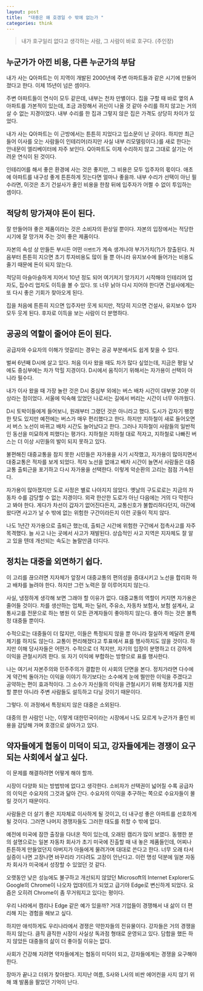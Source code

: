 ```yaml
---
layout: post
title:  "대중은 왜 호갱일 수 밖에 없는가 "
categories: think
---
```


> 내가 호구일리 없다고 생각하는 사람, 그 사람이 바로 호구다. (주인장)

## 누군가가 아낀 비용, 다른 누군가의 부담

내가 사는 Q아파트는 이 지역이 개발된 2000년에 주변 아파트들과 같은 시기에 만들어졌다고 한다. 이제 15년이 넘은 셈이다. 

주변 아파트들이 연식이 모두 같은데, 내부는 천차 만별이다. 집을 구할 때 바로 옆의 A 아파트를 가본적이 있는데, 조금 과장해서 귀신이 나올 것 같아 수리를 하지 않고는 거의 살 수 없는 지경이었다. 내부 수리를 한 집과 그렇지 않은 집은 가격도 상당히 차이가 있었다. 

내가 사는 Q아파트는 이 근방에서는 튼튼히 지었다고 입소문이 난 곳이다. 하지만 최근들어 이사를 오는 사람들이 인테리어(라지만 사실 내부 리모델링이다.)를 새로 한다는 안내문이 엘리베이터에 자주 보인다. Q아파트도 이제 수리하지 않고 그대로 살기는 어려운 연식이 된 것이다. 

인테리어를 해서 좋은 환경에 사는 것은 좋지만, 그 비용은 모두 입주자의 몫이다. 애초에 아파트를 내구성 좋게 튼튼하게 짓는다면 얼마나 좋을까. 내부 수리가 선택이 아닌 필수라면, 이것은 초기 건설사가 줄인 비용을 한참 뒤에 입주자가 어쩔 수 없이 투입하는 셈이다.

## 적당히 망가져야 돈이 된다. 

잘 만들어야 좋은 제품이라는 것은 소비자의 환상일 뿐이다. 자본의 입장에서는 적당한 시기에 잘 망가져 주는 것이 좋은 제품이다. 

자본의 속성 상 만들든 부시든 어떤 `이벤트`가 계속 생겨나야 부가가치(?)가 창출된다. 처음부터 튼튼히 지으면 초기 투자비용도 많이 들 뿐 아니라 유지보수에 들어가는 비용도 줄기 때문에 돈이 되지 않는다. 

적당히 아슬아슬하게 지어서 10년 정도 되어 여기저기 망가지기 시작해야 인테리어 업자도, 집수리 업자도 이득을 볼 수 있다. 또 너무 낡아 다시 지어야 한다면 건설사에게는 또 다시 좋은 기회가 찾아오게 된다. 

집을 처음에 튼튼히 지으면 입주자만 웃게 되지만, 적당히 지으면 건설사, 유지보수 업자 모두 웃게 된다. 후자로 이득을 보는 사람이 더 분명하다. 

## 공공의 역할이 줄어야 돈이 된다.

공급자와 수요자의 이해가 엇갈리는 경우는 공공 부분에서도 쉽게 찾을 수 있다.

벌써 6년째 D시에 살고 있다. 처음 이사 왔을 때도 차가 많다 싶었는데, 지금은 평일 낮에도 중심부에는 차가 막힐 지경이다. D시에서 움직이기 위해서는 자가용이 선택이 아니라 필수다. 

내가 이사 왔을 때 가장 놀란 것은 D시 중심부 외에는 버스 배차 시간이 대부분 20분 이상라는 점이었다. 서울에 익숙해 있었던 나로서는 길에서 버리는 시간이 너무 아까웠다. 

D시 토박이들에게 들어보니, 원래부터 그랬던 것은 아니라고 했다. 도시가 갑자기 팽창한 탓도 있지만 예전에는 버스가 매우 편리했다고 한다. 하지만 지하철이 새로 들어오면서 버스 노선이 바뀌고 배차 시간도 늘어났다고 한다. 그러나 지하철이 사람들의 일반적인 동선을 미묘하게 피했다는 평가다. 지하철은 지하철 대로 적자고, 지하철로 나빠진 버스는 더 이상 시민들의 발이 되지 못하고 있다.

불편해진 대중교통을 참지 못한 시민들은 자가용을 사기 시작했고, 자가용이 많아지면서 대중교통은 적자를 보게 되었다. 적자 노선을 없애고 배차 시간이 늘면서 사람들은 대중교통 출퇴근을 포기하고 다시 자가용을 선택한다. 이렇게 악순환의 고리는 점점 가속된다. 

자가용이 많아졌지만 도로 사정은 별로 나아지지 않았다. 옛날의 구도로로는 지금의 자동차 수를 감당할 수 없는 지경이다. 외곽 한산한 도로가 아닌 다음에는 거의 다 막힌다고 봐야 한다. 게다가 차선이 갑자기 없어진다든지, 교통신호가 불합리하다던지, 야간에 왔다면 사고가 날 수 밖에 없는 위험한 구간이라든지 이런 곳들이 적지 않다. 

나도 1년간 자가용으로 출퇴근 했는데, 출퇴근 시간에 위험한 구간에서 접촉사고를 자주 목격했다. 늘 사고 나는 곳에서 사고가 재발된다. 상습적인 사고 지역은 지자체도 잘 알고 있을 텐데 개선되는 속도는 놀랄만큼 더디다. 

## 정치는 대중을 외면하기 쉽다.

이 고리를 끊으려면 지자체가 앞장서 대중교통의 편의성을 증대시키고 노선을 합리화 하고 배차를 늘려야 한다. 하지만 그런 노력은  잘 이루어지지 않는다. 

사실, 냉정하게 생각해 보면 그래야 할 이유가 없다. 대중교통의 역할이 커지면 자가용은 줄어들 것이다. 차를 생산하는 업체, 파는 딜러, 주유소, 자동차 보험사, 보험 설계사, 교통사고를 전문으로 하는 병원 이 모든 관계자들이 좋아하지 않는다. 좋아 하는 것은 불특정 대중들 뿐이다. 

수적으로는 대중들이 더 많지만, 이들은 특정되지 않을 뿐 아니라 절실하게 메달려 문제 제기를 하지도 않는다. 교통이 편리해졌다고 투표에서 표를 행사하지도 않을 것이다. 하지만 이해 당사자들은 어떤가. 수적으로 더 적지만, 자기의 입장이 분명하고 더 강하게 이익을 관철시키려 한다. 또 자기 이익에 부합하는 방향으로 표를 행사한다. 

나는 여기서 자본주의와 민주주의가 결합한 이 사회의 단면을 본다. 정치가라면 다수에게 약간씩 돌아가는 이익을 이야기 하기보다는 소수에게 눈에 띌만한 이익을 주겠다고 공약하는 편이 효과적이다. 그 소수가 자신들의 이익을 관철시키기 위해 정치가를 지원할 뿐만 아니라 주변 사람들도 설득하고 다닐 것이기 때문이다. 

그렇다. 이 과정에서 특정되지 않은 대중은 소외된다. 

대중의 한 사람인 나는, 이렇게 대한민국이라는 시장에서 나도 모르게 누군가가 줄인 비용을 감당해 가며 호갱으로 살아가고 있다.

## 약자들에게 협동이 미덕이 되고, 강자들에게는 경쟁이 요구되는 사회에서 살고 싶다. 

이 문제를 해결하려면 어떻게 해야 할까. 

시장이 다양화 되는 방법밖에 없다고 생각한다. 소비자가 선택권이 넓어질 수록 공급자의 이익은 수요자의 그것과 닮아 간다. 수요자의 이익을 추구하는 쪽으로 수요자들이 몰릴 것이기 때문이다. 

사람들은 더 살기 좋은 지자체로 이사하게 될 것이고, 더 내구성 좋은 아파트를 선호하게 될 것이다. 그러면 나머지 경쟁자들도 그러한 태도를 취할 수 밖에 없다. 

예전에 미국에 잠깐 출장을 다녀온 적이 있는데, 오래된 캠리가 많이 보였다. 동행한 분의 설명으로는 일본 자동차 회사가 초기 미국에 진출할 때 내 놓은 제품들인데, 어찌나 튼튼하게 만들었던지 아버지가 아들에게 물려가며 대대로 쓴다고 한다. 너무 오래 타서 실증이 나면 고장나면 바꾸리라 기다려도 고장이 안난다고. 이런 명성 덕분에 일본 자동차 회사가 미국에서 성장할 수 있었던 것 같다. 

오랫동안 낮은 성능에도 불구하고 개선되지 않았던 Microsoft의 Internet Explorer도 Google의 Chrome이 나오자 업데이트가 되었고 급기야 Edge로 변신하게 되었다. 요즘은 오히려 Chrome이 좀 무거워지고 있다는 평이다. 

우리 나라에서 캠리나 Edge 같은 예가 있을까? 거대 기업들이 경쟁해서 내 삶이 더 편리해 지는 경험을 해보고 싶다. 

하지만 애석하게도 우리나라에서 경쟁은 약한자들의 전유물이다. 강자들은 거의 경쟁을 하지 않는다. 큼직 큼직한 시장이 사실상 독과점 형태로 운영되고 있다. 담합을 했든 하지 않았든 대중들의 삶이 더 좋아질 이유는 없다. 

사회가 건강해 지려면 약자들에게는 협동이 미덕이 되고, 강자들에게는 경쟁을 요구해야 한다. 

장마가 끝나고 더위가 찾아왔다. 지지난 여름, S사와 L사의 비싼 에어컨을 사지 않기 위해 꽤 발품을 팔았던 기억이 난다. 




